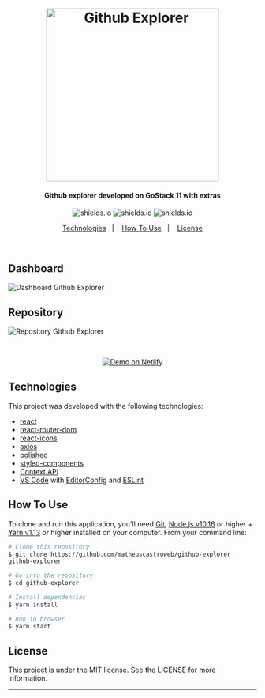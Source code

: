 <h1 align="center">
<img alt="Github Explorer" title="Github Explorer" src="https://res.cloudinary.com/matheuscastroweb/image/upload/v1589059060/github-explorer/logo_azbhaa.svg" width="350px" />
</h1>

<h4 align="center">
Github explorer developed on GoStack 11 with extras
</h4>

<p align="center">

  <img alt="shields.io" src="https://img.shields.io/github/repo-size/matheuscastroweb/github-explorer" />
  <img alt="shields.io" src="https://img.shields.io/github/issues/matheuscastroweb/github-explorer" />
   <img alt="shields.io" src="https://img.shields.io/github/license/matheuscastroweb/github-explorer" />

</p>

<p align="center">
  <a href="#technologies">Technologies</a>&nbsp;&nbsp;&nbsp;|&nbsp;&nbsp;&nbsp;
  <a href="#how-to-use">How To Use</a>&nbsp;&nbsp;&nbsp;|&nbsp;&nbsp;&nbsp;
  <a href="#license">License</a>
</p>
<br>
<p align="center">

<h2 align="left">
Dashboard
</h2>
 <img alt="Dashboard Github Explorer" title="Dashboard Github Explorer" src="https://res.cloudinary.com/matheuscastroweb/image/upload/v1589079227/github-explorer/dashboard_agu19r.png" /><br>

 <h2 align="left">
Repository
</h2>
  <img alt="Repository Github Explorer" title="Repository Github Explorer" src="https://res.cloudinary.com/matheuscastroweb/image/upload/v1589060517/github-explorer/details_g1axkf.png" />
</p>
<br>
<p align="center">
  <a href="https://matheuscastroweb-github-explorer.netlify.app" target="_blank">
    <img alt="Demo on Netlify" src="https://res.cloudinary.com/matheuscastroweb/image/upload/v1589064071/github-explorer/demo-netlify_xllsnl.png">
  </a>
</p>

## Technologies

This project was developed with the following technologies:

- [react](https://reactjs.org/)
- [react-router-dom](https://reacttraining.com/react-router/web/guides/quick-start)
- [react-icons](https://react-icons.github.io/react-icons/)
- [axios](https://github.com/axios/axios)
- [polished](https://polished.js.org/)
- [styled-components](https://www.styled-components.com/)
- [Context API](https://pt-br.reactjs.org/docs/context.html)
- [VS Code][vc] with [EditorConfig][vceditconfig] and [ESLint][vceslint]

## How To Use

To clone and run this application, you'll need [Git](https://git-scm.com), [Node.js v10.16][nodejs] or higher + [Yarn v1.13][yarn] or higher installed on your computer. From your command line:

```bash
# Clone this repository
$ git clone https://github.com/matheuscastroweb/github-explorer
github-explorer

# Go into the repository
$ cd github-explorer

# Install dependencies
$ yarn install

# Run in browser
$ yarn start

```

## License

This project is under the MIT license. See the [LICENSE](https://github.com/matheuscastroweb/github-e/blob/master/LICENSE) for more information.

---

[nodejs]: https://nodejs.org/
[yarn]: https://yarnpkg.com/
[vc]: https://code.visualstudio.com/
[vceditconfig]: https://marketplace.visualstudio.com/items?itemName=EditorConfig.EditorConfig
[vceslint]: https://marketplace.visualstudio.com/items?itemName=dbaeumer.vscode-eslint
